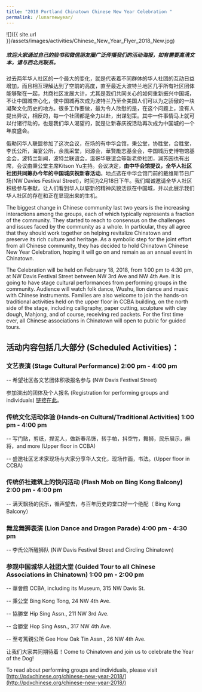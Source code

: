 ```yaml
---
title: "2018 Portland Chinatown Chinese New Year Celebration "
permalink: /lunarnewyear/
---
```


![]({{ site.url }}/assets/images/activities/Chinese_New_Year_Flyer_2018_New.jpg)

##### 欢迎大家通过自己的脸书和微信朋友圈广泛传播我们的活动海报，如有需要高清文本，请与西北兆联系。

过去两年华人社区的一个最大的变化，就是代表着不同群体的华人社团的互动日益增加，而且相互理解达到了空前的高度，直至最近大波特兰地区几乎所有社区团体能够聚在一起，共商社区发展大计，尤其是我们共同关心的如何重新振兴中国城，不让中国城空心化，使中国城再次成为波特兰乃至全美国人们可以为之骄傲的一块凝聚文化历史的地方。很多工作要做，最为令人欣慰的是，在这个问题上，没有人提出异议，相反的，每一个社团都是全力以赴，出谋划策。其中一件事情马上就可以付诸行动的，也是我们华人渴望的，就是让新春庆祝活动再次成为中国城的一个年度盛会。

俄勒冈华人联盟参加了这次会议，在场的有中华会馆，秉公堂，协胜堂，合胜堂，李氏公所，海宴公所，余風采堂，同源会，華賢勵志基金会，中国城历史博物馆基金会，波特兰新闻，波特兰联谊会，温哥华联谊会等新老侨社团，澜苏园也有出席，会议由秉公堂主席Kitson Yu主持。会议决定，<b>由中华会馆提议，全华人社区社团共同筹办今年的中国城庆祝新春活动</b>。地点选在中华会馆门前的戴维斯节日广场(NW Davies Festival Street)，时间为2月18日下午。我们竭诚邀请全华人社区积极参与奉献，让人们看到华人以崭新的精神风貌活跃在中国城，并以此展示我们华人社区的存在和正在显现出来的生机。

The biggest change in Chinese community last two years is the increasing interactions among the groups, each of which typically represents a fraction of the community. They started to reach to consensus on the challenges and issues faced by the community as a whole. In particular, they all agree that they should work together on helping revitalize Chinatown and preserve its rich culture and heritage. As a symbolic step for the joint effort from all Chinese community, they has decided to hold Chinatown Chinese New Year Celebration, hoping it will go on and remain as an annual event in Chinatown.

The Celebration will be held on February 18, 2018, from 1:00 pm to 4:30 pm, at NW Davis Festival Street between NW 3rd Ave and NW 4th Ave. It is going to have stage cultural performances from performing groups in the community. Audience will watch folk dance, Wushu, lion dance and music with Chinese instruments. Families are also welcome to join the hands-on traditional activities held on the upper floor in CCBA building, on the north side of the stage, including calligraphy, paper cutting, sculpture with clay dough, Mahjong, and of course, receiving red packets. For the first time ever, all Chinese associations in Chinatown will open to public for guided tours.

## 活动内容包括几大部分 (Scheduled Activities)：

### 文艺表演 (Stage Cultural Performance) 2:00 pm - 4:00 pm

-- 希望社区各文艺团体积极报名参与 (NW Davis Festival Street)

参加演出的团体及个人报名 (Registration for performing groups and individuals) [链接在此](https://docs.google.com/forms/d/e/1FAIpQLSfsolT4q0JKHoVElCh9QhlrrwfNyDXNu6jAtSQle3_SAtdVAQ/viewform)。

### 传统文化活动体验 (Hands-on Cultural/Traditional Activities) 1:00 pm - 4:00 pm

-- 写门贴，剪纸，捏泥人，做新春吊饰，转手帕，抖空竹，舞狮，民乐展示，麻将，and more (Upper floor in CCBA)

-- 盛邀社区艺术家现场与大家分享华人文化，现场作画，书法。(Upper floor in CCBA)

### 传统侨社建筑上的快闪活动 (Flash Mob on Bing Kong Balcony) 2:00 pm - 4:00 pm

-- 满天飘扬的民乐，循声望去，与百年历史的堂口好一个绝配（ Bing Kong Balcony）

### 舞龙舞狮表演 (Lion Dance and Dragon Parade) 4:00 pm - 4:30 pm

-- 李氏公所醒狮队 (NW Davis Festival Street and Circling Chinatown)

### 参观中国城华人社团大堂 (Guided Tour to all Chinese Associations in Chinatown) 1:00 pm - 2:00 pm

-- 華會館 CCBA, including its Museum, 315 NW Davis St.

-- 秉公堂 Bing Kong Tong, 24 NW 4th Ave.

-- 協勝堂 Hip Sing Assn., 211 NW 3rd Ave.

-- 合勝堂 Hop Sing Assn., 317 NW 4th Ave.

-- 至考篤親公所 Gee How Oak Tin Assn., 26 NW 4th Ave.

让我们大家共同期待着！Come to Chinatown and join us to celebrate the Year of the Dog!

To read about performing groups and individuals, please visit [http://pdxchinese.org/chinese-new-year-2018/](http://pdxchinese.org/chinese-new-year-2018/) 
